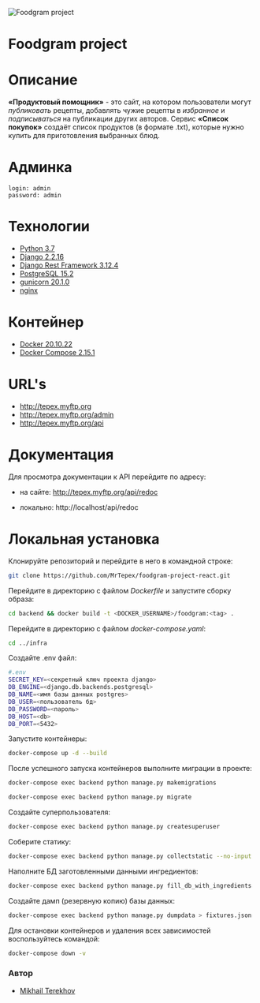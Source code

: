 ![Foodgram project](https://github.com/MrTepex/foodgram-project-react/actions/workflows/foodgram_workflow.yml/badge.svg)

# **Foodgram project**

# Описание

**«Продуктовый помощник»** - это сайт, на котором пользователи могут _публиковать_ рецепты,
добавлять чужие рецепты в _избранное_ и _подписываться_ на публикации других авторов.
Сервис **«Список покупок»** создаёт список продуктов (в формате .txt),
которые нужно купить для приготовления выбранных блюд.

# Админка

```
login: admin
password: admin
```

# Технологии

- [Python 3.7](https://www.python.org/downloads/release/python-370/)
- [Django 2.2.16](https://www.djangoproject.com/download/)
- [Django Rest Framework 3.12.4](https://www.django-rest-framework.org/)
- [PostgreSQL 15.2](https://www.postgresql.org/download/)
- [gunicorn 20.1.0](https://pypi.org/project/gunicorn/)
- [nginx](https://nginx.org/ru/download.html)

# Контейнер

- [Docker 20.10.22](https://www.docker.com/)
- [Docker Compose 2.15.1](https://docs.docker.com/compose/)

# URL's

- http://tepex.myftp.org
- http://tepex.myftp.org/admin
- http://tepex.myftp.org/api


# Документация

Для просмотра документации к API перейдите по адресу:
- на сайте:  http://tepex.myftp.org/api/redoc

- локально: http://localhost/api/redoc

# Локальная установка

Клонируйте репозиторий и перейдите в него в командной строке:
```sh
git clone https://github.com/MrTepex/foodgram-project-react.git
```
Перейдите в директорию с файлом _Dockerfile_ и запустите сборку образа:
```sh
cd backend && docker build -t <DOCKER_USERNAME>/foodgram:<tag> .
```
Перейдите в директорию с файлом _docker-compose.yaml_:
```sh
cd ../infra
```
Создайте .env файл:
```sh
#.env
SECRET_KEY=<секретный ключ проекта django>
DB_ENGINE=<django.db.backends.postgresql>
DB_NAME=<имя базы данных postgres>
DB_USER=<пользователь бд>
DB_PASSWORD=<пароль>
DB_HOST=<db>
DB_PORT=<5432>
```
Запустите контейнеры:
```sh
docker-compose up -d --build
```
После успешного запуска контейнеров выполните миграции в проекте:
```sh
docker-compose exec backend python manage.py makemigrations
```
```sh
docker-compose exec backend python manage.py migrate
```
Создайте суперпользователя:
```sh
docker-compose exec backend python manage.py createsuperuser
```
Соберите статику:
```sh
docker-compose exec backend python manage.py collectstatic --no-input
```
Наполните БД заготовленными данными ингредиентов:
```sh
docker-compose exec backend python manage.py fill_db_with_ingredients
```

Создайте дамп (резервную копию) базы данных:
```sh
docker-compose exec backend python manage.py dumpdata > fixtures.json
```
Для остановки контейнеров и удаления всех зависимостей воспользуйтесь командой:
```sh
docker-compose down -v
```

### Автор
- [Mikhail Terekhov](https://github.com/MrTepex)